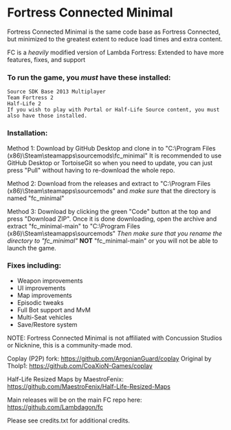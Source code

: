 # Fortress Connected Minimal
Fortress Connected Minimal is the same code base as Fortress Connected, but minimized to the greatest extent to reduce load times and extra content.

FC is a *heavily* modified version of Lambda Fortress: Extended to have more features, fixes, and support

### To run the game, you *must* have these installed:
	Source SDK Base 2013 Multiplayer
	Team Fortress 2
	Half-Life 2
	If you wish to play with Portal or Half-Life Source content, you must also have those installed.

### Installation:
Method 1:
Download by GitHub Desktop and clone in to "C:\Program Files (x86)\Steam\steamapps\sourcemods\fc_minimal" It is recommended to use GitHub Desktop or TortoiseGit so when you need to update, you can just press "Pull" without having to re-download the whole repo.

Method 2:
Download from the releases and extract to "C:\Program Files (x86)\Steam\steamapps\sourcemods" and *make sure* that the directory is named "fc_minimal"

Method 3:
Download by clicking the green "Code" button at the top and press "Download ZIP". Once it is done downloading, open the archive and extract "fc_minimal-main" to "C:\Program Files (x86)\Steam\steamapps\sourcemods"
*Then make sure that you rename the directory to "fc_minimal"* **NOT** "fc_minimal-main" or you will not be able to launch the game.

### Fixes including:
- Weapon improvements
- UI improvements
- Map improvements
- Episodic tweaks
- Full Bot support and MvM
- Multi-Seat vehicles
- Save/Restore system

NOTE: Fortress Connected Minimal is not affiliated with Concussion Studios or Nicknine, this is a community-made mod.


Coplay (P2P) fork: https://github.com/ArgonianGuard/coplay Original by Tholp1: https://github.com/CoaXioN-Games/coplay

Half-Life Resized Maps by MaestroFenix: https://github.com/MaestroFenix/Half-Life-Resized-Maps

Main releases will be on the main FC repo here: https://github.com/Lambdagon/fc

Please see credits.txt for additional credits.
